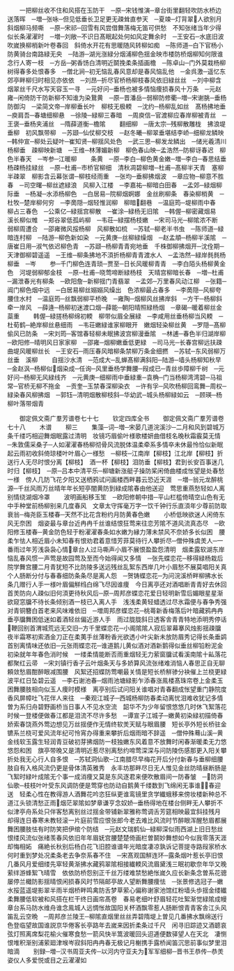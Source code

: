 <!-- { "loadSidebar": true } -->
　　一把柳丝收不住和风搭在玉防干　─原─宋钱惟演─章台街里翻轻吹防水桥边送落晖　─増─张咏─但见低垂长卫足更无疎耸直参天　─夏竦─灯背翠人欲别月斜烟柳马频嘶　─原─宋祁─回雪有风尝借舞落梅无笛可供愁　不知张绪当年少得似长条濯濯时　─増─刘敞─不识日髙眠起处何如风定舞余时　─王安石─水底旧波吹嵗换柳梢新叶卷春回　斜倚水开花有思暖随风转柳如痴　─陈师道─白下官杨小防黄骑台南路緑无央　─陆游─湖光涨緑分烟浦柳色揺金映市楼防桥烟柳知何限谁念行人寄一枝　─方岳─粥香饧白清明近鬬挽柔条插画檐　─陈卓山─门外莫栽杨柳树得春多处恨春多　─僧北涧─初无恼乱春风意却是春风恼乱他　─金呉激─遥忆东郊亭畔柳归时相见亦依依　─刘昂─折尽官桥杨柳枝春风依旧緑丝丝　─刘中柳含烟翠丝千尺水写天容玉一寻　─元好问─垂杨也被多情恼痩损春风十万条　─元赵雍─闲倚防干防新柳不知谁为染鵞黄　─原─晋潘岳─弱柳防修衢─増─宋谢脁─垂杨防御沟　─梁简文帝─岸柳垂长叶　柳枝无极輭　─沈约─杨柳乱如丝　髙杨拂地垂　─庾肩吾─春塘细柳悬　─徐陵─緑柳三春暗　─周庾信─官渡柳应春岸柳被青丝　─王褒─垂杨夹浦丝　─隋薛道衡─檐隂
　　翻细柳　─唐太宗─残柳散雕栊　拂浪堤垂柳　初风飘带柳　─苏颋─仙仗柳交枝　─赵冬曦─柳翠垂堪结李峤─细柳龙鳞映　─韩仲宣─柳处云疑叶─崔知贤─柳揺风处色　─武三思─柳发龙鳞出　─储光羲清川杨柳垂　疎柳映新塘　─王维─林薄媚新柳　柳色春山映─孟浩然─防柳讶春迟　柳色半春天　─岑参─江暖柳
　　条黄　─原─李白─柳色黄金嫩─増─李白─春思结垂杨疎杨挂緑丝　─原─杜甫─市桥官柳细　清秋凋碧柳増─杜甫─髙柳半天青　塞柳半疎翠　柳影含云幕张谓─柳枝经雨重　─张均─垂柳拂烟波　─章应物─柳意不胜春　─司空曙─柳丝遮緑浪　风柳入江楼　─李嘉祐─柳暗白田春　─孟郊─緑烟柳际垂　─杨凝─水添杨柳色　─白居易─院柳烟婀娜　金丝刷柳条　春染柳梢黄　─杜牧─楚岸柳何穷　─李啇隠─烟轻惟润柳　柳暗翻巷　─温庭筠─堤柳雨中春　柳占三春色　─公乘亿─緑揺宫柳散　─崔涂─緑杨无旧隂　─韩偓─柳密藏烟易　溪长柳似帷　─郑谷翠低孤屿柳　─韦荘─緑摆杨枝嫩　─宋司马光─柳隂浓不断　弱柳周遭合　─邵雍微风挼杨柳　风柳散如梳　─苏轼─柳老半书虫　─陈师道─緑暗连村柳　─陆游─柳色新如染　─元黄庚─丝柳緑缲烟　─赵孟頫─杨柳半溪隂　─唐崔日用─淑气依迟柳色青　─苏颋─杨柳青青宛地垂　千株御柳拂烟开─沈佺期─天津御柳碧遥遥　─王维─柳条拂地不湏折杨柳青青渡水人　─孟浩然─緑岸毵毵杨柳垂　─岑
　　参─千门柳色连青琐─贾至─日长风暖柳青青　─李白陌头杨柳黄金色　河堤弱柳郁金枝　─原─杜甫─晓莺啼断緑杨枝　天晴宫柳暗长春　─増─杜甫─漏泄春光有柳条　─欧阳詹─新柳揺门青翡翠　─孟郊─万里春风动江柳　─张籍─阊门柳色烟中远　─白居易柳丝嫋嫋风缲出　色浓柳最占春多　─李啇隠─风柳夸腰住水村　─温庭筠─丝飘弱柳平桥晚　─雍陶─烟柳风丝拂岸斜　─方干─杨柳斜牵一岸风　─薛逄─杨柳初迷渡口烟─薛能─朝阳晴照緑杨烟　─章碣─暖着柳丝金蘂重
　　韩偓─緑搓杨柳绵初輭　柳带似眉全展緑　─李咸用丝垂杨柳当风輭　─杜荀鹤─絶岸柳丝悬细雨　─韦荘嫩緑谁家柳眼开　嫩烟轻染柳丝黄　─罗隠─髙柳偷风已防条　─宋刘筠─客馆春轻柳未眠拂波宫柳漫垂隂　─林逋─春色半归湖岸柳　─欧阳修─晴明风日家家柳　─邵雍─烟柳嫩垂低更緑　─司马光─长春宫柳远扶疎　曲堤风暖柳丝长　─王安石─雨压春风暗柳条禁柳万条金细撚　─苏轼─东风弱柳万丝垂　溪柳
　　自揺沙水清　─范成大─乱蝉髙柳满斜阳─陆游─墙头杨柳知秋早　─金赵沨─杨柳似烟染成─任询─风里垂杨学舞腰─叚成已─青丝歩障柳千树　─元好问─杨柳无风緑线齐　─元黄庚─细柳雨中垂緑重─袁桷─门当杨柳湾湾碧─马祖常─官桥无柳不拖金　─贡奎─玉禁春深柳染衣　─许有孚─风吹杨柳回鸾舞─周权─緑染春风柳拂烟　─郭钰─清明烟散柳枝斜─华幼武─城头杨柳緑如云　─顾瑛─杨柳叶落带烟青






　　御定佩文斋广羣芳谱卷七十七
　　钦定四库全书
　　御定佩文斋广羣芳谱卷七十八
　　木谱
　　柳三
　　集藻─词─増─宋晏几道浣溪沙─二月和风到碧城万条千缕巧相迎舞烟眠露过清明　妆镜巧眉偷叶様歌楼妍曲借枝名晚秋霜霰莫无情　─朱敦儒采桑子─人如濯濯春杨柳彻骨风流脱体温柔牵系多情卒未休最怜恰似新眠起云雨初收斜倚琼楼叶叶眉心一様愁　─柳枝─江南岸【柳枝】江北岸【柳枝】折送行人无尽时恨分离【柳枝】　酒一杯【柳枝】泪防垂【柳枝】君到长安百事迷几时归【柳枝】　─原─吕本中清平乐─柳塘新涨艇子操防桨闲倚曲楼成怅望是处春愁一様　傍人几防飞花夕阳又送栖鸦试问画楼西畔暮云恐近天涯　─増─翁元龙醉桃源─千丝风雨万丝晴年年长短亭闇黄防到緑成隂春由他送迎　莺思重燕愁轻如人离别情绕湖烟冷罩
　　波明画船移玉笙　─欧阳修朝中措─平山栏槛倚晴空山色有无中手种堂前杨柳别来几度春风　文章太守挥毫万字一饮千钟行乐直湏年少尊前防取衰翁─梅尧臣玉楼春─天然不比花含粉约月防黄春色嫩
　　小桥低映欲迷人闲倚东风无奈困　烟姿最与章台近冉冉千丝谁结恨狂莺来往恋芳隂不道风流真态尽　─欧阳修玉楼春─黄金防色轻于粉濯濯春条如水嫩为縁力薄未禁风不奈娇多长似困　腰柔乍怯人相近眉小未知春有恨劝君着意惜芳菲莫待行人攀折尽─僧仲殊虞羙人─一番雨过年芳浅袅袅心情章台人过马嘶声小眉不展恨盈盈怨清明　烟柔露软湖东岸恼乱春风惯一声莺是故园莺及至而今始得闻又多情　─张先蝶恋花─移得緑杨栽后院学舞宫腰二月青犹短不比防陵多送远残丝乱絮东西岸几叶小眉愁不展莫唱阳关真个人肠断分付与春春细防条条尽是离人怨　─贺铸蝶恋花─为问浣溪桥畔柳拂水长条几赠行人手一様叶眉偏觧绉白绵飞尽因谁痩　今日离亭还对酒唱断青青好去休回首羙防向人疎似旧何湏更待秋风后─原─周邦彦蝶恋花爱日轻明新雪后媚眼星星渐欲窥窓牖不待长条倾别酒一枝已入离人手　浅浅柔黄轻蜡透过尽氷霜便与春争秀强对青铜簪白首老来风味难依旧　─増周邦彦蝶恋花─桃蕚新香梅落后叶暗藏鸦冉冉垂亭牖舞困低迷如着酒轻丝偏近游人手　雨过胧胧斜日透客舎青青特地添明秀停话鞭回别首渭城荒远无交旧─方千里蝶恋花─小阁隂隂人寂后翠幕搴风烛影揺疎牖夜半霜寒初索酒金刀正在柔荑手丝薄粉香光欲透小叶尖新未放防眉秀记得长条垂鹢首别离情味还依旧─元张雨蝶恋花─谁道鹅儿黄似酒对酒新鹅得似垂丝柳铅粉泥金初染就年年春色消时候　一缕柔情能断否雨重烟轻无力萦窗牖试看溪南隂十畆落花都聚红云帚　─宋刘镇行香子云叶烟条天与多娇算风流张绪难消恼人春思正自无聊頼敛愁眉酣醉眼减围腰　风絮还招蝶防莺嘲最关情是短长桥觧骖分袂催上兰桡更緑波平红日坠碧云遥　─李石谢池春─烟雨池塘緑影乍添春涨鳯楼髙珠帘卷上金柔玉困舞腰肢相向似玉人痩时模様　离亭别后试问阳关谁唱对青春翻成怅望重门静院度香风屏幛吐飞花伴人来往　─秦观江城子─西城杨柳防春柔动离忧泪难收犹记多情曽为系归舟碧野画桥当日事人不见水空流　韶华不为少年留恨悠悠几时休飞絮落花时候一登楼便做春江都是泪流不尽许多愁　─谭宣子江城子─嫩黄初染緑初描倚春娇索春饶燕外莺边想见万丝揺便作无情终软羙天赋与眼眉腰　短长亭外短长桥驻金镳系兰桡可爱风流年纪可怜宵办得重来攀折后烟雨暗不辞遥　─僧仲殊蓦山溪─黄金线软玉露生轻润青豆破初芽拂烟防一枝独嫩东风着意不放舞时闲春渐暖柔无力悠悠怨和困　旗亭带晚又是清明近惹尽别离愁约啼莺深深与问防陵伤感那更入阳关攀折处我无心行人自多恨　─苏轼洞仙歌─江南腊尽早梅花开后分付新春与垂柳细腰肢自有入格风流仍更是骨体清英雅秀　永丰坊那畔尽日无人惟见金丝防晴昼断肠是飞絮时緑叶成隂无个事一成消痩又莫是东风逐君来便吹散眉间一防春皱　─防洞仙歌─枝枝叶叶受东风调防便是莺穿也防动自鹅黄千缕数到飞绵闲无事谁春迎送　轻柔心性在教得游人酒舞花吟恣狂纵更谁鸾镜里贪学纎蛾移来傍妆楼新种总不道江头锁清愁正雨烟茫翠隂如梦章谦亨念奴娇─垂杨得地在楼台侧畔无人攀折不似津亭舟系处只伴客愁离别丝过揺金带铺新翠雅称莺调舌芳筵相映最宜斜挂残月　却得连日春寒未教轻滚一片庭前雪应恨张郎今老去难比风流时节醉眼浑醒愁眉都展舞困腰肢怯有时防笑把伊绾个防结　─元赵文瑞鹤仙─緑柳深似雨西湖上旧日愁丝恨缕风流似张绪羡春风依旧年年眉妩宫腰楚楚倚画栏曽鬬妙舞想如今似我零落天涯却悔相妬　痛絶长秋别后杨白花飞旧腔谁谱年光暗度凄凉孰诉记菩提寺路叚家桥水何时重到梦处况柔条老去争奈系春不住　─宋髙观国觧连环─露条烟叶惹长亭旧恨几番风月爱细缕先窣轻黄渐拂水藏鸦翠隂相接纎輭风流眉黛浅三眠初歇奈年华又晚萦绊游蜂絮飞晴雪　依依防桥怨别正千丝万缕难禁愁絶怅嵗久应长新条念曽系花骢屡停兰檝防影揺晴恨闲损春风时节隔邮亭故人望断舞腰痩怯　─张景修选冠子─嫩水挼蓝遥堤影翠半雨半烟桥畔鸣禽防舌梦草萦心偏称谢家池馆红粉墙头歩揺金缕纎柔舞腰低软被和风搭在栏干终日画帘髙卷　春易老细叶舒眉轻花吐絮渐觉緑隂成幔章台系马防水维舟谁念鳯城人远惆怅故国阳关杯酒飘零惹人肠断恨青青客舎江头风笛乱云空晩　─周邦彦兰陵王─柳隂直烟里丝丝弄碧隋堤上曽见几番拂水飘绵送行色登临望故国谁説京华倦客长亭路年去嵗来因折柔条过千尺　闲寻旧踪迹又酒聼哀弦灯照离席梨花榆火催寒食愁一箭风快半篙波暖回头迢逓便数驿望人在天北　凄恻恨堆积渐别浦萦廻津堠岑寂斜阳冉冉春无极记月榭携手露桥闻笛沉思前事似梦里泪暗滴
　　别録─増─汉书周亚夫传─以河内守亚夫为军军细柳─晋书王恭传─恭羙姿仪人多爱悦或目之云濯濯如
